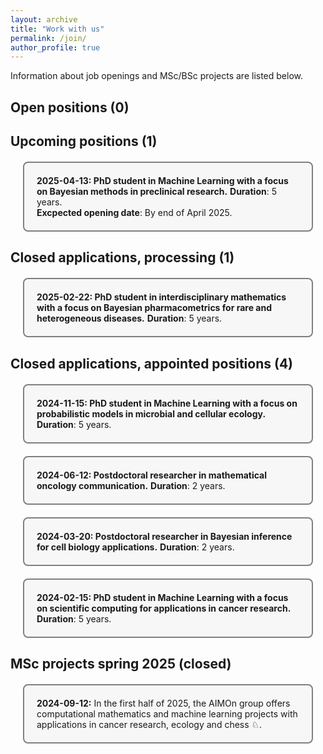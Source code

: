 ```yaml
---
layout: archive
title: "Work with us"
permalink: /join/
author_profile: true
---
```


Information about job openings and MSc/BSc projects are listed below.
  
## Open positions (0)

## Upcoming positions (1)
<div style="background-color: #f7f7f7; border: 2px solid gray; border-radius: 8px; padding: 20px; margin: 20px;">
<strong> 2025-04-13: PhD student in Machine Learning with a focus on Bayesian methods in preclinical research.</strong>
<b>Duration</b>: 5 years.<br>  <b>Excpected opening date</b>: By end of April 2025.<br> 
</div>


## Closed applications, processing (1)
<div style="background-color: #f7f7f7; border: 2px solid gray; border-radius: 8px; padding: 20px; margin: 20px;">
<strong> 2025-02-22: PhD student in interdisciplinary mathematics with a focus on Bayesian pharmacometrics for rare and heterogeneous diseases.</strong>
<b>Duration</b>: 5 years.<br> 
</div>

## Closed applications, appointed positions (4)

<div style="background-color: #f7f7f7; border: 2px solid gray; border-radius: 8px; padding: 20px; margin: 20px;">
<strong> 2024-11-15: PhD student in Machine Learning with a focus on probabilistic models in microbial and cellular ecology. </strong> 
<b>Duration</b>: 5 years. 
</div>

<div style="background-color: #f7f7f7; border: 2px solid gray; border-radius: 8px; padding: 20px; margin: 20px;">
<strong> 2024-06-12: Postdoctoral researcher in mathematical oncology communication.</strong> 
<b>Duration</b>: 2 years. 
</div>

<div style="background-color: #f7f7f7; border: 2px solid gray; border-radius: 8px; padding: 20px; margin: 20px;">
<strong> 2024-03-20: Postdoctoral researcher in Bayesian inference for cell biology applications.</strong> 
<b>Duration</b>: 2 years. 
</div>

<div style="background-color: #f7f7f7; border: 2px solid gray; border-radius: 8px; padding: 20px; margin: 20px;">
<strong> 2024-02-15: PhD student in Machine Learning with a focus on scientific computing for applications in cancer research.</strong>
<b>Duration</b>: 5 years. 
</div>

## MSc projects spring 2025 (closed)
<div style="background-color: #f7f7f7; border: 2px solid gray; border-radius: 8px; padding: 20px; margin: 20px;">
<strong>2024-09-12:</strong>   In the first half of 2025, the AIMOn group offers computational mathematics and machine learning projects with applications in cancer research, ecology and chess ♘. <br> 
</div>

